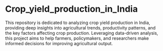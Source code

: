# Crop_yield_production_in_India
This repository is dedicated to analyzing crop yield production in India, providing deep insights into agricultural trends, productivity patterns, and the key factors affecting crop production. Leveraging data-driven analysis, this project aims to help farmers, policymakers, and researchers make informed decisions for improving agricultural output.
